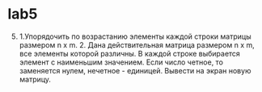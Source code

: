 # lab5
5. 1.Упорядочить по возрастанию элементы каждой строки матрицы размером n х m.
   2. Дана действительная матрица размером n х m, все элементы которой различны.
   В каждой строке выбирается элемент с наименьшим значением.
   Если число четное, то заменяется нулем, нечетное - единицей. Вывести на экран новую матрицу. 
